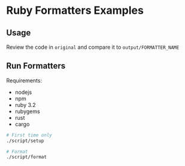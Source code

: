 # Ruby Formatters Examples

## Usage

Review the code in `original` and compare it to `output/FORMATTER_NAME`

## Run Formatters

Requirements:
- nodejs
- npm
- ruby 3.2
- rubygems
- rust
- cargo

```bash
# First time only
./script/setup

# Format
./script/format
```
